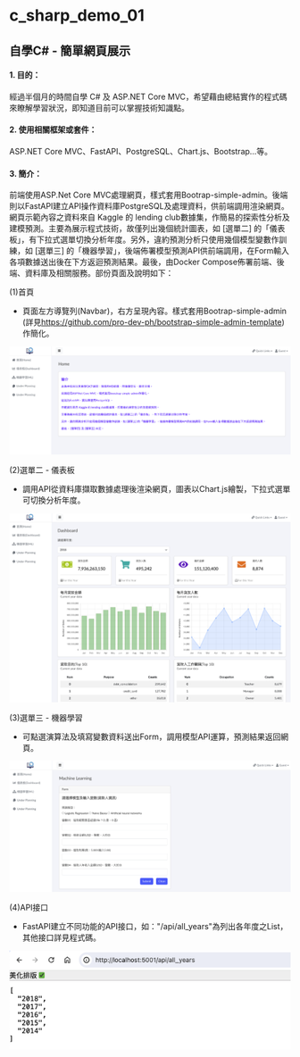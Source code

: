 # **c_sharp_demo_01**


## **自學C# - 簡單網頁展示**

#### **1. 目的：** 
經過半個月的時間自學 C# 及 ASP.NET Core MVC，希望藉由總結實作的程式碼來瞭解學習狀況，即知道目前可以掌握技術知識點。


#### **2. 使用相關框架或套件：**
ASP.NET Core MVC、FastAPI、PostgreSQL、Chart.js、Bootstrap…等。


#### **3. 簡介：** 
前端使用ASP.Net Core MVC處理網頁，樣式套用Bootrap-simple-admin。後端則以FastAPI建立API操作資料庫PostgreSQL及處理資料，供前端調用渲染網頁。
網頁示範內容之資料來自 Kaggle 的 lending club數據集，作簡易的探索性分析及建模預測。主要為展示程式技術，故僅列出幾個統計圖表，如 [選單二] 的「儀表板」，有下拉式選單切換分析年度。另外，違約預測分析只使用幾個模型變數作訓練，如 [選單三] 的「機器學習」，後端佈署模型預測API供前端調用，在Form輸入各項數據送出後在下方返迴預測結果。最後，由Docker Compose佈署前端、後端、資料庫及相關服務。部份頁面及說明如下：

(1)首頁
- 頁面左方導覽列(Navbar)，右方呈現內容。樣式套用Bootrap-simple-admin (詳見<https://github.com/pro-dev-ph/bootstrap-simple-admin-template>)作簡化。

![avatar](./README_png/page_home.png) 

(2)選單二 - 儀表板 

- 調用API從資料庫擷取數據處理後渲染網頁，圖表以Chart.js繪製，下拉式選單可切換分析年度。

![avatar](./README_png/page_dashboard.png)

(3)選單三 - 機器學習 

- 可點選演算法及填寫變數資料送出Form，調用模型API運算，預測結果返回網頁。

![avatar](./README_png/page_machinelearning.png)

(4)API接口 
- FastAPI建立不同功能的API接口，如："/api/all_years"為列出各年度之List，其他接口詳見程式碼。

![avatar](./README_png/page_fastapi.png)
